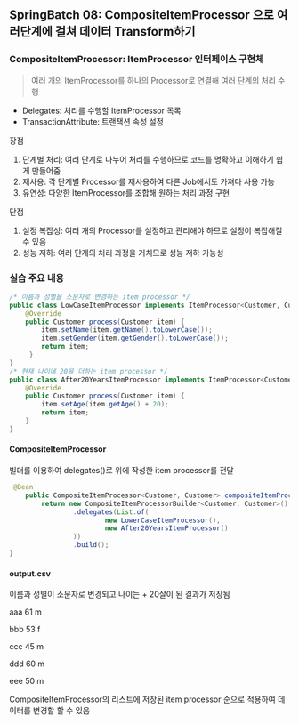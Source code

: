 ## SpringBatch 08: CompositeItemProcessor 으로 여러단계에 걸쳐 데이터 Transform하기

### CompositeItemProcessor: ItemProcessor 인터페이스 구현체
> 여러 개의 ItemProcessor를 하나의 Processor로 연결해 여러 단계의 처리 수행

- Delegates: 처리를 수행할 ItemProcessor 목록
- TransactionAttribute: 트랜잭션 속성 설정

장점
1. 단계별 처리: 여러 단계로 나누어 처리를 수행하므로 코드를 명확하고 이해하기 쉽게 만들어줌
2. 재사용: 각 단계별 Processor를 재사용하여 다른 Job에서도 가져다 사용 가능
3. 유연성: 다양한 ItemProcessor를 조합해 원하는 처리 과정 구현

단점
1. 설정 복잡성: 여러 개의 Processor를 설정하고 관리해야 하므로 설정이 복잡해질 수 있음
2. 성능 저하: 여러 단계의 처리 과정을 거치므로 성능 저하 가능성

### 실습 주요 내용
``` java
/* 이름과 성별을 소문자로 변경하는 item processor */
public class LowCaseItemProcessor implements ItemProcessor<Customer, Customer> {
    @Override
    public Customer process(Customer item) {
        item.setName(item.getName().toLowerCase());
        item.setGender(item.getGender().toLowerCase());
        return item;
     }
}
/* 현재 나이에 20을 더하는 item processor */
public class After20YearsItemProcessor implements ItemProcessor<Customer, Customer> {
    @Override
    public Customer process(Customer item) {
        item.setAge(item.getAge() + 20);
        return item;
    }
}
```
#### CompositeItemProcessor
빌더를 이용하여 delegates()로 위에 작성한 item processor를 전달
``` java
 @Bean
    public CompositeItemProcessor<Customer, Customer> compositeItemProcessor() {
        return new CompositeItemProcessorBuilder<Customer, Customer>()
                .delegates(List.of(
                        new LowerCaseItemProcessor(),
                        new After20YearsItemProcessor()
                ))
                .build();
}
```
#### output.csv
이름과 성별이 소문자로 변경되고 나이는 + 20살이 된 결과가 저장됨

aaa	61	m

bbb	53	f

ccc	45	m

ddd	60	m

eee	50	m

CompositeItemProcessor의 리스트에 저장된 item processor 순으로 적용하여 데이터를 변경할 할 수 있음
